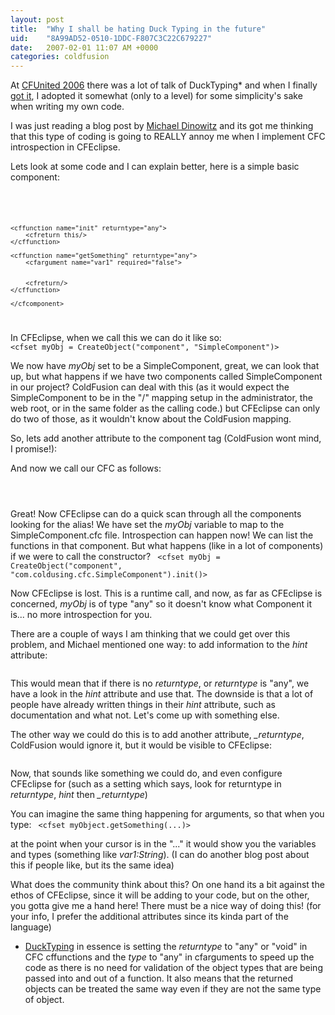 ```yaml
---
layout: post
title:  "Why I shall be hating Duck Typing in the future"
uid:	"8A99AD52-0510-1DDC-F807C3C22C679227"
date:   2007-02-01 11:07 AM +0000
categories: coldfusion
---
```

At <a href="http://www.cfunited.com/">CFUnited 2006</a> there was a lot of talk of DuckTyping* and when I finally <a href="http://blog.cutterscrossing.com/index.cfm/2006/6/30/Day-3">got it</a>, I  adopted it somewhat (only to a level) for some simplicity's sake when writing my own code.

I was just reading a blog post by <a href="http://www.blogoffusion.com/index.cfm/2007/1/31/What-I-did-to-Mach-II">Michael Dinowitz</a> and its got me thinking that this type of coding is going to REALLY annoy me when I implement CFC introspection in CFEclipse.

Lets look at some code and I can explain better, here is a simple basic component:

<code>
	<cfcomponent output="false">
		
	<cffunction name="init" returntype="any">
		<cfreturn this/>
	</cffunction>

	<cffunction name="getSomething" returntype="any">
		<cfargument name="var1" required="false">


		<cfreturn/>
	</cffunction>

	</cfcomponent>
	
</code>

In CFEclipse, when we call this we can do it like so:
<code>
	<cfset myObj = CreateObject("component", "SimpleComponent")>
</code>

We now have <em>myObj</em> set to be a SimpleComponent, great, we can look that up, but what happens if we have two components called SimpleComponent in our project? ColdFusion can deal with this (as it would expect the SimpleComponent to be in the "/" mapping setup in the administrator, the web root, or in the same folder as the calling code.) but CFEclipse can only do two of those, as it wouldn't know about the ColdFusion mapping.

So, lets add another attribute to the component tag (ColdFusion wont mind, I promise!):
<code>
	<cfcomponent output="false" alias="com.coldfusing.cfc.SimpleComponent">
</code>
And now we call our CFC as follows:

<code>
	<cfset myObj = CreateObject("component", "com.coldusing.cfc.SimpleComponent")>
</code>

Great! Now CFEclipse can do a quick scan through all the components looking for the alias! We have set the <em>myObj</em> variable to map to the SimpleComponent.cfc file. Introspection can happen now! We can list the functions in that component. But what happens (like in a lot of components) if we were to call the constructor?
<code>
	<cfset myObj = CreateObject("component", "com.coldusing.cfc.SimpleComponent").init()>
</code>

Now CFEclipse is lost. This is a runtime call, and now, as far as CFEclipse is concerned, <em>myObj</em> is of type "any" so it doesn't know what Component it is... no more introspection for you.

There are a couple of ways I am thinking that we could get over this problem, and Michael mentioned one way: to add information to the <em>hint</em> attribute:
<code>
		<cffunction name="init" returntype="any" hint="type:com.coldfusing.cfc.SimpleComponent">
</code>

This would mean that if there is no <em>returntype</em>, or  <em>returntype</em> is "any", we have a look in the <em>hint</em> attribute and use that. The downside is that a lot of people have already written things in their <em>hint</em> attribute, such as documentation and what not. Let's come up with something else.

The other way we could do this is to add another attribute, <em>_returntype</em>, ColdFusion would ignore it, but it would be visible to CFEclipse:
<code>
	<cffunction name="init" returntype="any" _returntype="com.coldfusing.cfc.SimpleComponent">
</code>

Now, that sounds like something we could do, and even configure CFEclipse for (such as a setting which says, look for returntype in <em>returntype</em>, <em>hint</em> then <em>_returntype</em>)

You can imagine the same thing happening for arguments, so that when you type:
<code>
	<cfset myObject.getSomething(...)>
</code>

at the point when your cursor is in the "..." it would show you the variables and types (something like <em>var1:String</em>). (I can do another blog post about this if people like, but its the same idea)

What does the community think about this? On one hand its a bit against the ethos of CFEclipse, since it will be adding to your code, but on the other, you gotta give me a hand here! There must be a nice way of doing this! (for your info, I prefer the additional attributes since its kinda part of the language)


* <a href="http://en.wikipedia.org/wiki/Duck_typing">DuckTyping</a> in essence is setting the <em>returntype</em> to "any" or "void" in CFC cffunctions and the <em>type</em> to "any" in cfarguments to speed up the code as there is no need for validation of the object types that are being passed into and out of a function. It also means that the returned objects can be treated the same way even if they are not the same type of object.